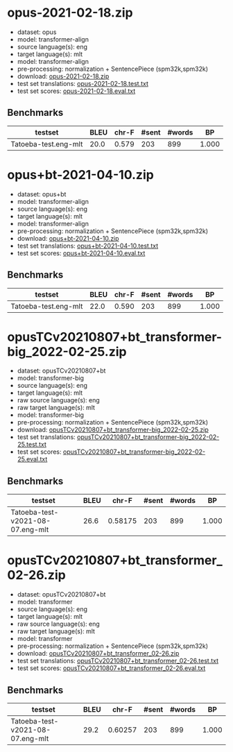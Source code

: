 # opus-2021-02-18.zip

* dataset: opus
* model: transformer-align
* source language(s): eng
* target language(s): mlt
* model: transformer-align
* pre-processing: normalization + SentencePiece (spm32k,spm32k)
* download: [opus-2021-02-18.zip](https://object.pouta.csc.fi/Tatoeba-MT-models/eng-mlt/opus-2021-02-18.zip)
* test set translations: [opus-2021-02-18.test.txt](https://object.pouta.csc.fi/Tatoeba-MT-models/eng-mlt/opus-2021-02-18.test.txt)
* test set scores: [opus-2021-02-18.eval.txt](https://object.pouta.csc.fi/Tatoeba-MT-models/eng-mlt/opus-2021-02-18.eval.txt)

## Benchmarks

| testset | BLEU  | chr-F | #sent | #words | BP |
|---------|-------|-------|-------|--------|----|
| Tatoeba-test.eng-mlt 	| 20.0 	| 0.579 	| 203 	| 899 	| 1.000 |




# opus+bt-2021-04-10.zip

* dataset: opus+bt
* model: transformer-align
* source language(s): eng
* target language(s): mlt
* model: transformer-align
* pre-processing: normalization + SentencePiece (spm32k,spm32k)
* download: [opus+bt-2021-04-10.zip](https://object.pouta.csc.fi/Tatoeba-MT-models/eng-mlt/opus+bt-2021-04-10.zip)
* test set translations: [opus+bt-2021-04-10.test.txt](https://object.pouta.csc.fi/Tatoeba-MT-models/eng-mlt/opus+bt-2021-04-10.test.txt)
* test set scores: [opus+bt-2021-04-10.eval.txt](https://object.pouta.csc.fi/Tatoeba-MT-models/eng-mlt/opus+bt-2021-04-10.eval.txt)

## Benchmarks

| testset | BLEU  | chr-F | #sent | #words | BP |
|---------|-------|-------|-------|--------|----|
| Tatoeba-test.eng-mlt 	| 22.0 	| 0.590 	| 203 	| 899 	| 1.000 |



# opusTCv20210807+bt_transformer-big_2022-02-25.zip

* dataset: opusTCv20210807+bt
* model: transformer-big
* source language(s): eng
* target language(s): mlt
* raw source language(s): eng
* raw target language(s): mlt
* model: transformer-big
* pre-processing: normalization + SentencePiece (spm32k,spm32k)
* download: [opusTCv20210807+bt_transformer-big_2022-02-25.zip](https://object.pouta.csc.fi/Tatoeba-MT-models/eng-mlt/opusTCv20210807+bt_transformer-big_2022-02-25.zip)
* test set translations: [opusTCv20210807+bt_transformer-big_2022-02-25.test.txt](https://object.pouta.csc.fi/Tatoeba-MT-models/eng-mlt/opusTCv20210807+bt_transformer-big_2022-02-25.test.txt)
* test set scores: [opusTCv20210807+bt_transformer-big_2022-02-25.eval.txt](https://object.pouta.csc.fi/Tatoeba-MT-models/eng-mlt/opusTCv20210807+bt_transformer-big_2022-02-25.eval.txt)

## Benchmarks

| testset | BLEU  | chr-F | #sent | #words | BP |
|---------|-------|-------|-------|--------|----|
| Tatoeba-test-v2021-08-07.eng-mlt 	| 26.6 	| 0.58175 	| 203 	| 899 	| 1.000 |


# opusTCv20210807+bt_transformer_02-26.zip

* dataset: opusTCv20210807+bt
* model: transformer
* source language(s): eng
* target language(s): mlt
* raw source language(s): eng
* raw target language(s): mlt
* model: transformer
* pre-processing: normalization + SentencePiece (spm32k,spm32k)
* download: [opusTCv20210807+bt_transformer_02-26.zip](https://object.pouta.csc.fi/OPUS-MT-dev/eng-mlt/opusTCv20210807+bt_transformer_02-26.zip)
* test set translations: [opusTCv20210807+bt_transformer_02-26.test.txt](https://object.pouta.csc.fi/OPUS-MT-dev/eng-mlt/opusTCv20210807+bt_transformer_02-26.test.txt)
* test set scores: [opusTCv20210807+bt_transformer_02-26.eval.txt](https://object.pouta.csc.fi/OPUS-MT-dev/eng-mlt/opusTCv20210807+bt_transformer_02-26.eval.txt)

## Benchmarks

| testset | BLEU  | chr-F | #sent | #words | BP |
|---------|-------|-------|-------|--------|----|
| Tatoeba-test-v2021-08-07.eng-mlt 	| 29.2 	| 0.60257 	| 203 	| 899 	| 1.000 |

